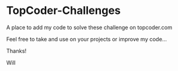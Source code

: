 # TopCoder-Challenges
A place to add my code to solve these challenge on topcoder.com

Feel free to take and use on your projects or improve my code...

Thanks!

Will

